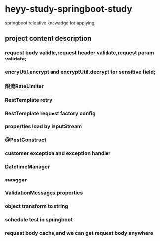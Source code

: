 # heyy-study-springboot-study
springboot releative knowadge for applying;
## project content description
### request body validte,request header validate,request param validate;
### encryUtil.encrypt and encryptUtil.decrypt for sensitive field;
### 限流RateLimiter
### RestTemplate retry
### RestTemplate request factory config
### properties load by inputStream
### @PostConstruct
### customer exception and exception handler
### DatetimeManager
### swagger
### ValidationMessages.properties
### object transform to string
### schedule test in springboot
### request body cache,and we can get request body anywhere
